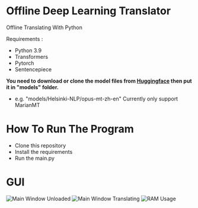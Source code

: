 # Offline Deep Learning Translator
Offline Translating With Python

Requirements :
* Python 3.9
* Transformers
* Pytorch
* Sentencepiece

<b>You need to download or clone the model files from [Huggingface](https://huggingface.co/models?pipeline_tag=translation) then put it in "models" folder.</b>
* e.g. "models/Helsinki-NLP/opus-mt-zh-en"
Currently only support MarianMT

# How To Run The Program
* Clone this repository
* Install the requirements
* Run the main.py

# GUI
![Main Window Unloaded](/Offline-Deep-Learning-Translator/img/OTL_1.jpg?raw=True "Main Window Unloaded")
![Main Window Translating](/Offline-Deep-Learning-Translator/img/OTL_2.jpg?raw=True "Main Window Translating")
![RAM Usage](/Offline-Deep-Learning-Translator/img/OTL_3.jpg?raw=True "RAM Usage")
